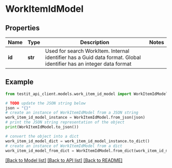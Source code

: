 # WorkItemIdModel


## Properties

Name | Type | Description | Notes
------------ | ------------- | ------------- | -------------
**id** | **str** | Used for search WorkItem. Internal identifier has a Guid data format. Global identifier has an integer data format | 

## Example

```python
from testit_api_client.models.work_item_id_model import WorkItemIdModel

# TODO update the JSON string below
json = "{}"
# create an instance of WorkItemIdModel from a JSON string
work_item_id_model_instance = WorkItemIdModel.from_json(json)
# print the JSON string representation of the object
print(WorkItemIdModel.to_json())

# convert the object into a dict
work_item_id_model_dict = work_item_id_model_instance.to_dict()
# create an instance of WorkItemIdModel from a dict
work_item_id_model_from_dict = WorkItemIdModel.from_dict(work_item_id_model_dict)
```
[[Back to Model list]](../README.md#documentation-for-models) [[Back to API list]](../README.md#documentation-for-api-endpoints) [[Back to README]](../README.md)


